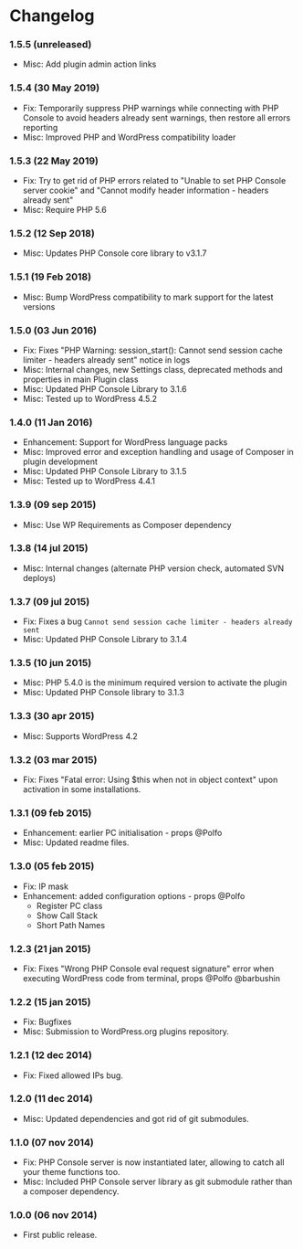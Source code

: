 # Changelog

### 1.5.5 (unreleased)
 * Misc: Add plugin admin action links

### 1.5.4 (30 May 2019)
 * Fix: Temporarily suppress PHP warnings while connecting with PHP Console to avoid headers already sent warnings, then restore all errors reporting
 * Misc: Improved PHP and WordPress compatibility loader

### 1.5.3 (22 May 2019)
 * Fix: Try to get rid of PHP errors related to "Unable to set PHP Console server cookie" and "Cannot modify header information - headers already sent"
 * Misc: Require PHP 5.6

### 1.5.2 (12 Sep 2018)
 * Misc: Updates PHP Console core library to v3.1.7

### 1.5.1 (19 Feb 2018)
 * Misc: Bump WordPress compatibility to mark support for the latest versions

### 1.5.0 (03 Jun 2016)
 * Fix: Fixes "PHP Warning: session_start(): Cannot send session cache limiter - headers already sent" notice in logs
 * Misc: Internal changes, new Settings class, deprecated methods and properties in main Plugin class
 * Misc: Updated PHP Console Library to 3.1.6
 * Misc: Tested up to WordPress 4.5.2

### 1.4.0 (11 Jan 2016)
 * Enhancement: Support for WordPress language packs
 * Misc: Improved error and exception handling and usage of Composer in plugin development
 * Misc: Updated PHP Console Library to 3.1.5
 * Misc: Tested up to WordPress 4.4.1

### 1.3.9 (09 sep 2015)
 * Misc: Use WP Requirements as Composer dependency

### 1.3.8 (14 jul 2015)
 * Misc: Internal changes (alternate PHP version check, automated SVN deploys)

### 1.3.7 (09 jul 2015)
 * Fix: Fixes a bug `Cannot send session cache limiter - headers already sent`
 * Misc: Updated PHP Console Library to 3.1.4

### 1.3.5 (10 jun 2015)
 * Misc: PHP 5.4.0 is the minimum required version to activate the plugin
 * Misc: Updated PHP Console library to 3.1.3

### 1.3.3 (30 apr 2015)
 * Misc: Supports WordPress 4.2

### 1.3.2 (03 mar 2015)
 * Fix: Fixes "Fatal error: Using $this when not in object context" upon activation in some installations.

### 1.3.1 (09 feb 2015)
 * Enhancement: earlier PC initialisation - props @Polfo
 * Misc: Updated readme files.

### 1.3.0 (05 feb 2015)
 * Fix: IP mask
 * Enhancement: added configuration options - props @Polfo
   - Register PC class
   - Show Call Stack
   - Short Path Names

### 1.2.3 (21 jan 2015)
 * Fix: Fixes "Wrong PHP Console eval request signature" error when executing WordPress code from terminal, props @Polfo @barbushin

### 1.2.2 (15 jan 2015)
 * Fix: Bugfixes
 * Misc: Submission to WordPress.org plugins repository.

### 1.2.1 (12 dec 2014) 
 * Fix: Fixed allowed IPs bug.

### 1.2.0 (11 dec 2014) 
 * Misc: Updated dependencies and got rid of git submodules.

### 1.1.0 (07 nov 2014) 
 * Fix: PHP Console server is now instantiated later, allowing to catch all your theme functions too.
 * Misc: Included PHP Console server library as git submodule rather than a composer dependency.

### 1.0.0 (06 nov 2014) 
 * First public release.
